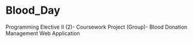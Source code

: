 # Blood_Day
Programming Elective II (2)- Coursework Project (Group)- Blood Donation Management Web Application
